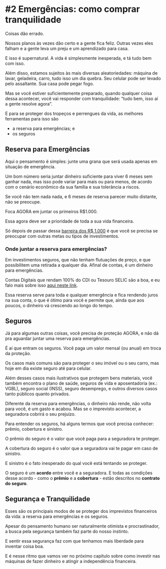 # #2 Emergências: como comprar tranquilidade

Coisas dão errado.

Nossos planos às vezes dão certo e a gente fica feliz. Outras vezes eles falham e a gente leva um preju e um aprendizado para casa.

E isso é supernatural. A vida é simplesmente inesperada, e tá tudo bem com isso.

Além disso, estamos sujeitos às mais diversas aleatoriedades: máquina de lavar, geladeira, carro, tudo isso um dia quebra. Seu celular pode ser levado pelo assaltante. Sua casa pode pegar fogo.

Mas se você estiver suficientemente preparado, quando qualquer coisa dessa acontecer, você vai responder com tranquilidade: “tudo bem, isso aí a gente resolve agora”.

E para se proteger dos tropeços e perrengues da vida, as melhores ferramentas para isso são

- a reserva para emergências; e
- os seguros

## Reserva para Emergências

Aqui o pensamento é simples: junte uma grana que será usada apenas em situação de emergência.

Um bom número seria juntar dinheiro suficiente para viver 6 meses sem ganhar nada, mas isso pode variar para mais ou para menos, de acordo com o cenário econômico da sua família e sua tolerância a riscos.

Se você não tem nada nada, e 6 meses de reserva parecer muito distante, não se preocupe.

Foca AGORA em juntar os primeiros R$1.000.

Essa agora deve ser a prioridade de toda a sua vida financeira.

Só depois de passar dessa [barreira dos R$ 1.000](/desafio-1000-reais) é que você se precisa se preocupar com outras metas ou tipos de investimentos.

### Onde juntar a reserva para emergências?

Em investimentos seguros, que não tenham flutuações de preço, e que possibilitem uma retirada a qualquer dia. Afinal de contas, é um dinheiro para emergências.

Contas Digitais que rendam 100% do CDI ou Tesouro SELIC são a boa, e eu falo mais sobre isso [aqui neste link](/orcamento/a-reserva-para-emergencias/).

Essa reserva serve para toda e qualquer emergência e fica rendendo juros na sua conta, o que é ótimo para você e permite que, ainda que aos poucos, o dinheiro vá crescendo ao longo do tempo.

## Seguros

Já para algumas outras coisas, você precisa de proteção AGORA, e não dá pra aguardar juntar uma reserva para emergências.

É aí que entram os seguros. Você paga um valor mensal (ou anual) em troca da proteção.

Os casos mais comuns são para proteger o seu imóvel ou o seu carro, mas hoje em dia existe seguro até para celular.

Além desses casos mais ilustrativos que protegem bens materiais, você também encontra o plano de saúde, seguros de vida e aposentadoria (ex.: VGBL), seguro social (INSS), seguro desemprego, e outros diversos casos tanto públicos quanto privados.

Diferente da reserva para emergências, o dinheiro não rende, não volta para você, é um gasto e acabou. Mas se o imprevisto acontecer, a seguradora cobrirá o seu prejuízo.

Para entender os seguros, há alguns termos que você precisa conhecer: prêmio, cobertura e sinistro.

O prêmio do seguro é o valor que você paga para a seguradora te proteger.

A cobertura do seguro é o valor que a seguradora vai te pagar em caso de sinistro.

E sinistro é o fato inesperado do qual você está tentando se proteger.

O seguro é um **acordo** entre você e a seguradora. E todas as condições desse acordo - como o **prêmio** e a **cobertura** - estão descritos no **contrato do seguro**.

## Segurança e Tranquilidade

Esses são os principais modos de se proteger dos imprevistos financeiros da vida: a reserva para emergências e os seguros.

Apesar do pensamento humano ser naturalmente otimista e procrastinador, a busca pela segurança também faz parte do nosso instinto.

E sentir essa segurança faz com que tenhamos mais liberdade para inventar coisa boa.

E é nesse ritmo que vamos ver no próximo capítulo sobre como investir nas máquinas de fazer dinheiro e atingir a independência financeira.